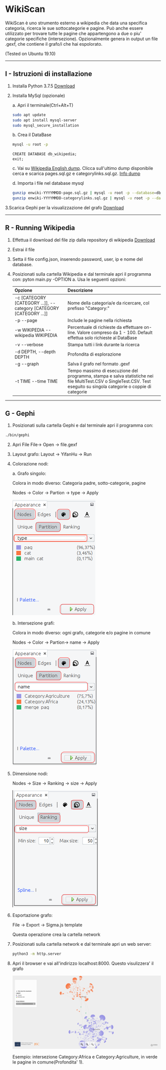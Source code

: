 # WikiScan 

WikiScan è uno strumento esterno a wikipedia che data una specifica categoria, ricerca le sue sottocategorie e pagine.
Può anche essere utilizzato per trovare tutte le pagine che appartengono a due o piu' categorie specifiche (intersezione).
Opzionalmente genera in output un file .gexf, che contiene il grafo/i che hai espolorato.


(Tested on Ubuntu 19.10)

---------------------------------
I - Istruzioni di installazione 
---------------------------------

1. Installa Python 3.7.5 [Download](https://www.python.org/downloads/release/python-375)

2. Installa MySql (opzionale)

    a. Apri il terminale(Ctrl+Alt+T)
    ```bash
    sudo apt update
    sudo apt install mysql-server
    sudo mysql_secure_installation
    ```
    b. Crea il DataBase
    ```bash
    mysql -u root -p
    ```
    ```mysql
    CREATE DATABASE db_wikipedia;
    exit;
    ```
    c. Vai su
    [Wikipedia English dump](https://ftp.acc.umu.se/mirror/wikimedia.org/dumps/enwiki/). Clicca sull'ultimo dump disponibile                     cerca e scarica pages.sql.gz e categorylinks.sql.gz. [Info dump](https://dumps.wikimedia.org/)

    d. Importa i file nel database mysql
    ```bash
    gunzip enwiki-YYYYMMDD-page.sql.gz | mysql -u root -p --database=db_wikipedia
    gunzip enwiki-YYYYMMDD-categorylinks.sql.gz | mysql -u root -p --database=db_wikipedia
    ```
 3.Scarica Gephi per la visualizzazione del grafo [Download](https://gephi.org/users/download/)

 ---------------------------------
 R - Running Wikipedia
 ---------------------------------

 1. Effettua il download del file zip dalla repository di wikipedia [Download](https://github.com/blegork/wikipedia/archive/master.zip)

 2. Estrai il file

 3. Setta il file config.json, inserendo password, user, ip e nome del database.

 4. Posizionati sulla cartella Wikipedia e dal terminale apri il programma con:
      pyton main.py -OPTION
	a. Usa le seguenti opzioni:

	| Opzione | Descrizione |
	| ------ | ------ |
	| -c [CATEGORY [CATEGORY ...]], --category [CATEGORY [CATEGORY ...]] | Nome della categoria/e da ricercare, col prefisso "Category:"|
	| -p --page | Include le pagine nella richiesta |
	| -w WIKIPEDIA --wikipedia WIKIPEDIA| Percentuale di richieste da effettuare on-line. Valore compreso da 1 - 100. Default effettua solo richieste al DataBase |
	| -v --verbose | Stampa tutti i link durante la ricerca |
	| -d DEPTH, --depth DEPTH | Profondita di esplorazione |
	| -g --graph | Salva il grafo nel formato .gexf |
	| -t TIME --time TIME | Tempo massimo di esecuzione del programma, stampa e salva statistiche nei file MultiTest.CSV o SingleTest.CSV. Test eseguito su singola categorie o coppie di categorie|
 ---------------------------------
 G - Gephi
 ---------------------------------

 1. Posizionati sulla cartella Gephi e dal terminale apri il programma con:

 ```bash
 ./bin/gephi
 ```
 2. Apri File
	File-> Open -> file.gexf

 3. Layout grafo: 
	Layout -> YifanHu -> Run

 4. Colorazione nodi:
 
 	a. Grafo singolo:
	
	Colora in modo diverso: Categoria padre, sotto-categorie, pagine
	
	Nodes -> Color -> Partion -> type -> Apply
		  
      ![](https://github.com/blegork/Wikipedia/blob/master/screen/SingleNodeColor.png)
     	
	b. Intersezione grafi:
	
	Colora in modo diverso: ogni grafo, categorie e/o pagine in comune
	
	Nodes -> Color -> Partion-> name -> Apply
		  
	![](https://github.com/blegork/Wikipedia/blob/master/screen/MultiNodeColor.png)
		  
	 
 5. Dimensione nodi:
 
	Nodes -> Size -> Ranking -> size -> Apply
		
	![](https://github.com/blegork/Wikipedia/blob/master/screen/NodeSize.png)

 6. Esportazione grafo:
 
	File -> Export -> Sigma.js template
	
	Questa operazione crea la cartella network

 7. Posizionati sulla cartella network e dal terminale apri un web server:
	```bash
	python3 -m http.server
	```
 8. Apri il browser e vai all'indirizzo localhost:8000. Questo visulizzera' il grafo
 
 	![](https://github.com/blegork/Wikipedia/blob/master/screen/Category:Agriculture%7CAfrica.png)
 
 	Esempio: intersezione Category:Africa e Category:Agriculture, in verde le pagine in comune(Profondita' 1).

